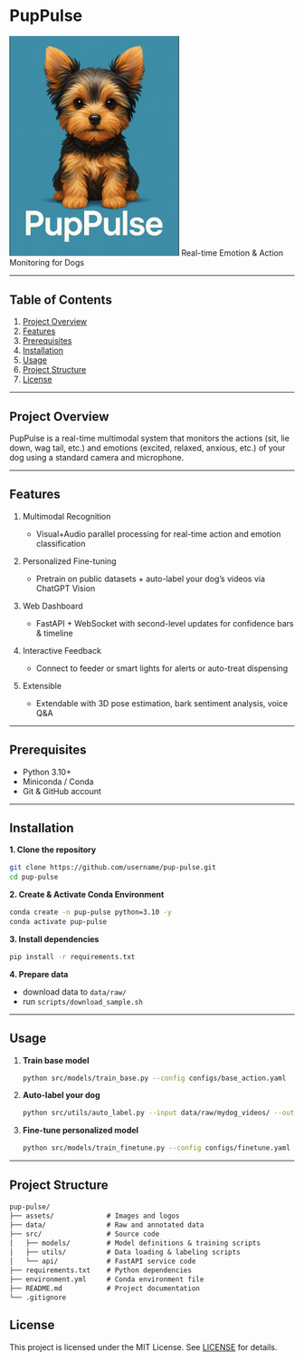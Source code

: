 # PupPulse
<img src="assets/PupPulse.png" alt="PupPulse Logo" width="300"/>
Real-time Emotion & Action Monitoring for Dogs

---

## Table of Contents

1. [Project Overview](#project-overview)
2. [Features](#features)
3. [Prerequisites](#prerequisites)
4. [Installation](#installation)
5. [Usage](#usage)
6. [Project Structure](#project-structure)
7. [License](#License)

---

## Project Overview

PupPulse is a real-time multimodal system that monitors the actions (sit, lie down, wag tail, etc.) and emotions (excited, relaxed, anxious, etc.) of your dog using a standard camera and microphone.

---

## Features

1. Multimodal Recognition

   * Visual+Audio parallel processing for real-time action and emotion classification

2. Personalized Fine-tuning

   * Pretrain on public datasets + auto-label your dog’s videos via ChatGPT Vision

3. Web Dashboard

   * FastAPI + WebSocket with second-level updates for confidence bars & timeline

4. Interactive Feedback

   * Connect to feeder or smart lights for alerts or auto-treat dispensing

5. Extensible

   * Extendable with 3D pose estimation, bark sentiment analysis, voice Q\&A

---

## Prerequisites

* Python 3.10+
* Miniconda / Conda
* Git & GitHub account

---

## Installation
 
**1. Clone the repository**

   ```bash
   git clone https://github.com/username/pup-pulse.git
   cd pup-pulse
   ```
**2. Create & Activate Conda Environment**

   ```bash
   conda create -n pup-pulse python=3.10 -y
   conda activate pup-pulse
   ```
**3. Install dependencies**

   ```bash
   pip install -r requirements.txt
   ```
**4. Prepare data**

   * download data to `data/raw/`
   * run `scripts/download_sample.sh`

---

## Usage

1. **Train base model**

   ```bash
   python src/models/train_base.py --config configs/base_action.yaml
   ```
2. **Auto-label your dog**

   ```bash
   python src/utils/auto_label.py --input data/raw/mydog_videos/ --output data/labels/
   ```
3. **Fine-tune personalized model**

   ```bash
   python src/models/train_finetune.py --config configs/finetune.yaml
   ```

---

## Project Structure

```text
pup-pulse/
├── assets/             # Images and logos
├── data/               # Raw and annotated data
├── src/                # Source code
│   ├── models/         # Model definitions & training scripts
│   ├── utils/          # Data loading & labeling scripts
│   └── api/            # FastAPI service code
├── requirements.txt    # Python dependencies
├── environment.yml     # Conda environment file
├── README.md           # Project documentation
└── .gitignore
```



## License

This project is licensed under the MIT License. See [LICENSE](LICENSE) for details.


